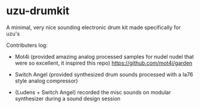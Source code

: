 # uzu-drumkit
A minimal, very nice sounding electronic drum kit made specifically for uzu's

Contributers log:
- Mot4i (provided amazing analog processed samples for nudel nudel that were so excellent, it inspired this repo)
  https://github.com/mot4i/garden
  
- Switch Angel (provided synthesized drum sounds processed with a la76 style analog compressor)

- (Ludens + Switch Angel) recorded the misc sounds on modular synthesizer during a sound design session